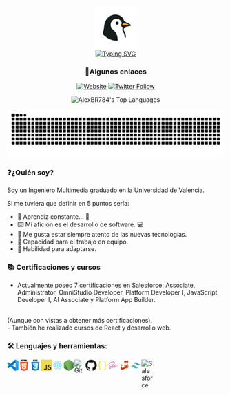 <div align="center"> 
    <img src="logo/logo.png" alt="logo" width="100px" />
    <br />
   <a href="https://git.io/typing-svg"><img src="https://readme-typing-svg.demolab.com?font=Fira+Code&pause=1000&color=9387CC&center=true&vCenter=true&width=435&lines=Alejandro+Bernardo" alt="Typing SVG" /></a>


### 🔗Algunos enlaces
[![Website](https://img.shields.io/badge/AlexBR784-UP-brightgreen)](https://alexbr784.github.io/portfolio/)
[![Twitter Follow](https://img.shields.io/twitter/follow/alexbr784?style=social)](https://twitter.com/intent/user?screen_name=alexbr784)


![AlexBR784's Top Languages](https://github-readme-stats.vercel.app/api/top-langs/?username=AlexBR784&theme=vue-dark&show_icons=true&hide_border=true&layout=compact)


<picture>
  <source media="(prefers-color-scheme: dark)" srcset="github-contribution-grid-snake.svg" />
  <source media="(prefers-color-scheme: light)" srcset="github-contribution-grid-snake.svg" />
  <img alt="github-snake" src="github-contribution-grid-snake.svg" />
</picture>

</div>

### ❓¿Quién soy?
Soy un Ingeniero Multimedia graduado en la Universidad de Valencia.

Si me tuviera que definir en 5 puntos sería:

- 🌱 Aprendiz constante... :monocle_face:
- ⌨️ Mi afición es el desarrollo de software. :computer:
- 🚀 Me gusta estar siempre atento de las nuevas tecnologías.
- 👥 Capacidad para el trabajo en equipo.
- 🔄 Habilidad para adaptarse. 

### 📚 Certificaciones y cursos
- Actualmente poseo 7 certificaciones en Salesforce: Associate, Administrator, OmniStudio Developer, Platform Developer I, JavaScript Developer I, AI Associate y Platform App Builder.
<br />
(Aunque con vistas a obtener más certificaciones).
<br />
- También he realizado cursos de React y desarrollo web.

<br />

### 🛠️ Lenguajes y herramientas:

<img align="left" alt="Visual Studio Code" width="26px" src="https://raw.githubusercontent.com/github/explore/80688e429a7d4ef2fca1e82350fe8e3517d3494d/topics/visual-studio-code/visual-studio-code.png">
<img align="left" alt="HTML5" width="26px" src="https://raw.githubusercontent.com/github/explore/80688e429a7d4ef2fca1e82350fe8e3517d3494d/topics/html/html.png" >
<img align="left" alt="CSS3" width="26px" src="https://raw.githubusercontent.com/github/explore/80688e429a7d4ef2fca1e82350fe8e3517d3494d/topics/css/css.png" > 
<img align="left" alt="JavaScript" width="26px" src="https://raw.githubusercontent.com/github/explore/80688e429a7d4ef2fca1e82350fe8e3517d3494d/topics/javascript/javascript.png" >
<img align="left" alt="React" width="26px" src="https://raw.githubusercontent.com/github/explore/80688e429a7d4ef2fca1e82350fe8e3517d3494d/topics/react/react.png" >
<img align="left" alt="Node.js" width="26px" src="https://raw.githubusercontent.com/github/explore/80688e429a7d4ef2fca1e82350fe8e3517d3494d/topics/nodejs/nodejs.png" >
<img align="left" alt="Git" width="26px" src="https://raw.githubusercontent.com/jmnote/z-icons/master/svg/git.svg" > 
<img align="left" alt="GitHub" width="26px" src="https://raw.githubusercontent.com/github/explore/78df643247d429f6cc873026c0622819ad797942/topics/github/github.png" >
<img align="left" alt="JSON" width="26px" src="https://raw.githubusercontent.com/vscode-icons/vscode-icons/master/icons/file_type_json.svg" >
<img align="left" alt="SASS" width="26px" src="https://raw.githubusercontent.com/vscode-icons/vscode-icons/master/icons/file_type_sass.svg" >
<img align="left" alt="Jest" width="26px" src="https://raw.githubusercontent.com/vscode-icons/vscode-icons/master/icons/file_type_jest.svg" >
<img align="left" alt="TailWind" width="26px" src="https://raw.githubusercontent.com/vscode-icons/vscode-icons/master/icons/file_type_tailwind.svg" >
<img align="left" alt="Salesforce" width="26px" src="https://upload.wikimedia.org/wikipedia/commons/f/f9/Salesforce.com_logo.svg" >






[website]: https://alexbr784.github.io/portfolio/
[twitter]: https://twitter.com/alexbr784
[youtube]: https://www.youtube.com/channel/UCokzYVmGFZrTU7oaKVE_hpA
[linkedin]: https://www.linkedin.com/in/alejandro-bernardo-rup%C3%A9rez-810905227/
